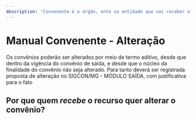 ```yaml
---
description: 'Convenente é o órgão, ente ou entidade que vai receber o recurso'
---
```


# Manual Convenente - Alteração

Os convênios poderão ser alterados por meio de termo aditivo, desde que dentro da vigência do convênio de saída, e desde que o núcleo da finalidade do convênio não seja alterado. Para tanto deverá ser registrada proposta de alteração no SIGCON/MG - MÓDULO SAÍDA, com justificativa para o fato

## Por que quem _recebe_ o recurso quer alterar o convênio?



